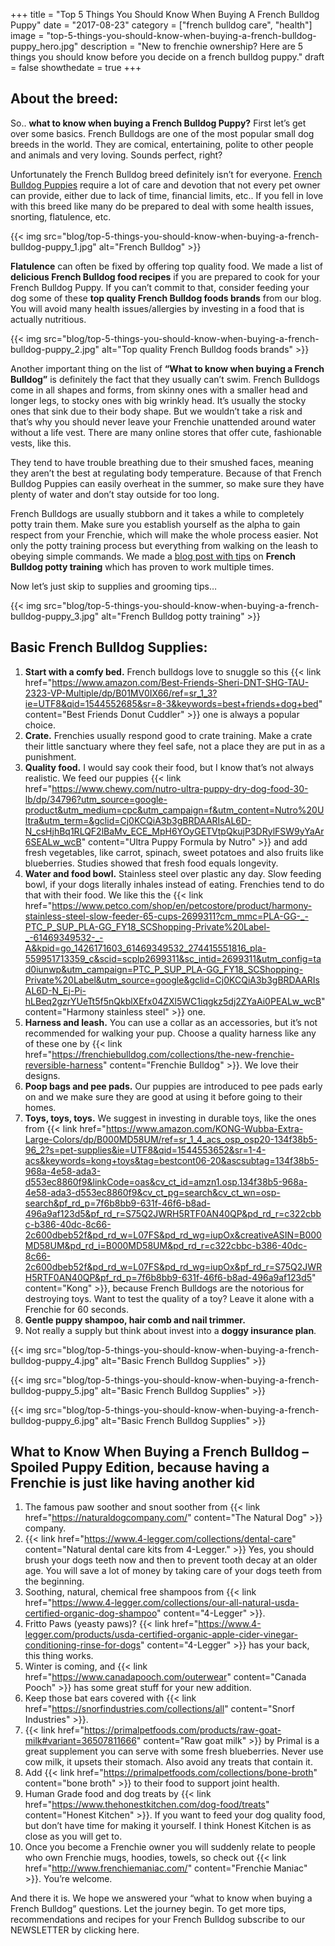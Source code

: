 +++
 title = "Top 5 Things You Should Know When Buying A French Bulldog Puppy"
 date = "2017-08-23"
 category = ["french bulldog care", "health"]
 image = "top-5-things-you-should-know-when-buying-a-french-bulldog-puppy_hero.jpg"
 description = "New to frenchie ownership? Here are 5 things you should know before you decide on a french bulldog puppy."
 draft = false
 showthedate = true
+++

## About the breed:
So.. **what to know when buying a French Bulldog Puppy?** First let’s get over some basics. French Bulldogs are one of the most popular small dog breeds in the world. They are comical, entertaining, polite to other people and animals and very loving. Sounds perfect, right?

Unfortunately the French Bulldog breed definitely isn’t for everyone. <a href="https://ethicalfrenchie.com/puppies/">French Bulldog Puppies</a> require a lot of care and devotion that not every pet owner can provide, either due to lack of time, financial limits, etc.. If you fell in love with this breed like many do be prepared to deal with some health issues, snorting, flatulence, etc.

{{< img src="blog/top-5-things-you-should-know-when-buying-a-french-bulldog-puppy_1.jpg" alt="French Bulldog" >}}

**Flatulence** can often be fixed by offering top quality food. We made a list of **delicious French Bulldog food recipes** if you are prepared to cook for your French Bulldog Puppy. If you can’t commit to that, consider feeding your dog some of these **top quality French Bulldog foods brands** from our blog. You will avoid many health issues/allergies by investing in a food that is actually nutritious.

{{< img src="blog/top-5-things-you-should-know-when-buying-a-french-bulldog-puppy_2.jpg" alt="Top quality French Bulldog foods brands" >}}

Another important thing on the list of **“What to know when buying a French Bulldog”** is definitely the fact that they usually can’t swim. French Bulldogs come in all shapes and forms, from skinny ones with a smaller head and longer legs, to stocky ones with big wrinkly head. It’s usually the stocky ones that sink due to their body shape. But we wouldn’t take a risk and that’s why you should never leave your Frenchie unattended around water without a life vest. There are many online stores that offer cute, fashionable vests, like this.

They tend to have trouble breathing due to their smushed faces, meaning they aren’t the best at regulating body temperature. Because of that French Bulldog Puppies can easily overheat in the summer, so make sure they have plenty of water and don’t stay outside for too long.

French Bulldogs are usually stubborn and it takes a while to completely potty train them. Make sure you establish yourself as the alpha to gain respect from your Frenchie, which will make the whole process easier. Not only the potty training process but everything from walking on the leash to obeying simple commands. We made a <a href="https://ethicalfrenchie.com/potty-train-your-frenchie/">blog post with tips</a> on **French Bulldog potty training** which has proven to work multiple times.

Now let’s just skip to supplies and grooming tips…

{{< img src="blog/top-5-things-you-should-know-when-buying-a-french-bulldog-puppy_3.jpg" alt="French Bulldog potty training" >}}

## Basic French Bulldog Supplies:
1. **Start with a comfy bed.** French bulldogs love to snuggle so this {{< link href="https://www.amazon.com/Best-Friends-Sheri-DNT-SHG-TAU-2323-VP-Multiple/dp/B01MV0IX66/ref=sr_1_3?ie=UTF8&qid=1544552685&sr=8-3&keywords=best+friends+dog+bed" content="Best Friends Donut Cuddler" >}} one is always a popular choice.
2. **Crate.** Frenchies usually respond good to crate training. Make a crate their little sanctuary where they feel safe, not a place they are put in as a punishment.
3. **Quality food.** I would say cook their food, but I know that’s not always realistic. We feed our puppies {{< link href="https://www.chewy.com/nutro-ultra-puppy-dry-dog-food-30-lb/dp/34796?utm_source=google-product&utm_medium=cpc&utm_campaign=f&utm_content=Nutro%20Ultra&utm_term=&gclid=Cj0KCQiA3b3gBRDAARIsAL6D-N_csHjhBq1RLQF2lBaMv_ECE_MpH6YOyGETVtpQkujP3DRylFSW9yYaAr6SEALw_wcB" content="Ultra Puppy Formula by Nutro" >}} and add fresh vegetables, like carrot, spinach, sweet potatoes and also fruits like blueberries. Studies showed that fresh food equals longevity.
4. **Water and food bowl.** Stainless steel over plastic any day. Slow feeding bowl, if your dogs literally inhales instead of eating. Frenchies tend to do that with their food. We like this the {{< link href="https://www.petco.com/shop/en/petcostore/product/harmony-stainless-steel-slow-feeder-65-cups-2699311?cm_mmc=PLA-GG-_-PTC_P_SUP_PLA-GG_FY18_SCShopping-Private%20Label-_-61469349532-_-A&kpid=go_1426171603_61469349532_274415551816_pla-559951713359_c&scid=scplp2699311&sc_intid=2699311&utm_config=tad0iunwp&utm_campaign=PTC_P_SUP_PLA-GG_FY18_SCShopping-Private%20Label&utm_source=google&gclid=Cj0KCQiA3b3gBRDAARIsAL6D-N_Ej-Pi-hLBeq2gzrYUeTt5f5nQkblXEfx04ZXl5WC1iqgkz5dj2ZYaAi0PEALw_wcB" content="Harmony stainless steel" >}} one.
5. **Harness and leash.** You can use a collar as an accessories, but it’s not recommended for walking your pup. Choose a quality harness like any of these one by {{< link href="https://frenchiebulldog.com/collections/the-new-frenchie-reversible-harness" content="Frenchie Bulldog" >}}. We love their designs.
6. **Poop bags and pee pads.** Our puppies are introduced to pee pads early on and we make sure they are good at using it before going to their homes.
7. **Toys, toys, toys.** We suggest in investing in durable toys, like the ones from {{< link href="https://www.amazon.com/KONG-Wubba-Extra-Large-Colors/dp/B000MD58UM/ref=sr_1_4_acs_osp_osp20-134f38b5-96_2?s=pet-supplies&ie=UTF8&qid=1544553652&sr=1-4-acs&keywords=kong+toys&tag=bestcont06-20&ascsubtag=134f38b5-968a-4e58-ada3-d553ec8860f9&linkCode=oas&cv_ct_id=amzn1.osp.134f38b5-968a-4e58-ada3-d553ec8860f9&cv_ct_pg=search&cv_ct_wn=osp-search&pf_rd_p=7f6b8bb9-631f-46f6-b8ad-496a9af123d5&pf_rd_r=S75Q2JWRH5RTF0AN40QP&pd_rd_r=c322cbbc-b386-40dc-8c66-2c600dbeb52f&pd_rd_w=L07FS&pd_rd_wg=iupOx&creativeASIN=B000MD58UM&pd_rd_i=B000MD58UM&pd_rd_r=c322cbbc-b386-40dc-8c66-2c600dbeb52f&pd_rd_w=L07FS&pd_rd_wg=iupOx&pf_rd_r=S75Q2JWRH5RTF0AN40QP&pf_rd_p=7f6b8bb9-631f-46f6-b8ad-496a9af123d5" content="Kong" >}}, because French Bulldogs are the notorious for destroying toys. Want to test the quality of a toy? Leave it alone with a Frenchie for 60 seconds.
8. **Gentle puppy shampoo, hair comb and nail trimmer.**
9. Not really a supply but think about invest into a **doggy insurance plan**.

{{< img src="blog/top-5-things-you-should-know-when-buying-a-french-bulldog-puppy_4.jpg" alt="Basic French Bulldog Supplies" >}}

{{< img src="blog/top-5-things-you-should-know-when-buying-a-french-bulldog-puppy_5.jpg" alt="Basic French Bulldog Supplies" >}}

{{< img src="blog/top-5-things-you-should-know-when-buying-a-french-bulldog-puppy_6.jpg" alt="Basic French Bulldog Supplies" >}}

## What to Know When Buying a French Bulldog – Spoiled Puppy Edition, because having a Frenchie is just like having another kid
1. The famous paw soother and snout soother from {{< link href="https://naturaldogcompany.com/" content="The Natural Dog" >}} company.
2. {{< link href="https://www.4-legger.com/collections/dental-care" content="Natural dental care kits from 4-Legger." >}} Yes, you should brush your dogs teeth now and then to prevent tooth decay at an older age. You will save a lot of money by taking care of your dogs teeth from the beginning.
3. Soothing, natural, chemical free shampoos from {{< link href="https://www.4-legger.com/collections/our-all-natural-usda-certified-organic-dog-shampoo" content="4-Legger" >}}.
4. Fritto Paws (yeasty paws)? {{< link href="https://www.4-legger.com/products/usda-certified-organic-apple-cider-vinegar-conditioning-rinse-for-dogs" content="4-Legger" >}} has your back, this thing works.
5. Winter is coming, and {{< link href="https://www.canadapooch.com/outerwear" content="Canada Pooch" >}} has some great stuff for your new addition.
6. Keep those bat ears covered with {{< link href="https://snorfindustries.com/collections/all" content="Snorf Industries" >}}.
7. {{< link href="https://primalpetfoods.com/products/raw-goat-milk#variant=36507811666" content="Raw goat milk" >}} by Primal is a great supplement you can serve with some fresh blueberries. Never use cow milk, it upsets their stomach. Also avoid any treats that contain it.
8. Add {{< link href="https://primalpetfoods.com/collections/bone-broth" content="bone broth" >}} to their food to support joint health.
9. Human Grade food and dog treats by {{< link href="https://www.thehonestkitchen.com/dog-food/treats" content="Honest Kitchen" >}}. If you want to feed your dog quality food, but don’t have time for making it yourself. I think Honest Kitchen is as close as you will get to.
10. Once you become a Frenchie owner you will suddenly relate to people who own Frenchie mugs, hoodies, towels, so check out {{< link href="http://www.frenchiemaniac.com/" content="Frenchie Maniac" >}}. You’re welcome.

And there it is. We hope we answered your “what to know when buying a French Bulldog” questions. Let the journey begin. To get more tips, recommendations and recipes for your French Bulldog subscribe to our NEWSLETTER by clicking here.
